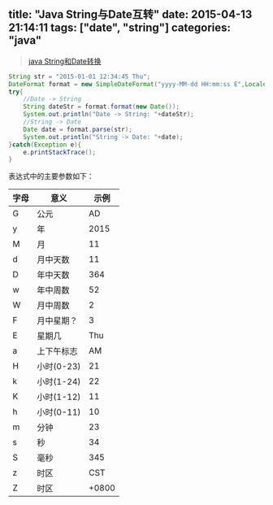 title: "Java String与Date互转"
date: 2015-04-13 21:14:11
tags: ["date", "string"]
categories: "java"
---

> [java String和Date转换](http://blog.csdn.net/foamflower/article/details/2171537)

```java
String str = "2015-01-01 12:34:45 Thu";
DateFormat format = new SimpleDateFormat("yyyy-MM-dd HH:mm:ss E",Locale.ENGLISH);
try{
	//Date -> String
	String dateStr = format.format(new Date());
	System.out.println("Date -> String: "+dateStr);
	//String -> Date
	Date date = format.parse(str);
	System.out.println("String -> Date: "+date);
}catch(Exception e){
	e.printStackTrace();
}
```

表达式中的主要参数如下：

| 字母 | 意义 | 示例 |
| ---- | ---- | ---- |
| G | 公元 | AD |
| y | 年 | 2015 |
| M | 月 | 11 |
| d | 月中天数 | 11 |
| D | 年中天数 | 364 |
| w | 年中周数 | 52 |
| W | 月中周数 | 2 |
| F | 月中星期？ | 3 |
| E | 星期几 | Thu |
| a | 上下午标志 | AM |
| H | 小时(0-23) | 21 |
| k | 小时(1-24) | 22 |
| K | 小时(1-12) | 11 |
| h | 小时(0-11) | 10 |
| m | 分钟 | 23 |
| s | 秒 | 34 |
| S | 毫秒 | 345 |
| z | 时区 | CST |
| Z | 时区 | +0800 |


